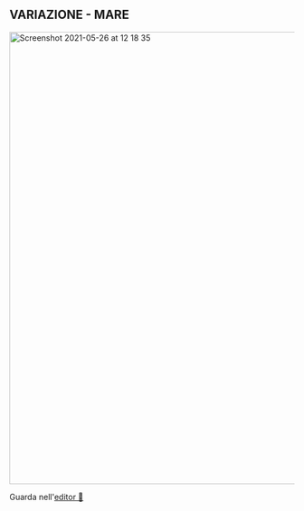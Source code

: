 ## VARIAZIONE - MARE

<img width="800" alt="Screenshot 2021-05-26 at 12 18 35" src="https://user-images.githubusercontent.com/63911437/121263302-b4a0b980-c8b5-11eb-9c44-4c057afd0888.png">

Guarda nell'[editor 👾 ](https://editor.p5js.org/lfaraci/full/t5WhL8Rcn)
